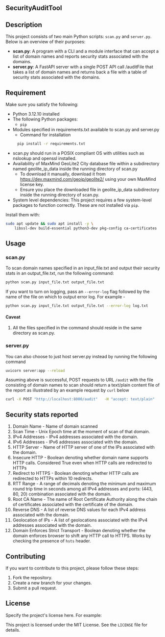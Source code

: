 ## SecurityAuditTool

## Description

This project consists of two main Python scripts: `scan.py` and `server.py`. Below is an overview of their purposes:

- **scan.py**: A program with a CLI and a module interface that can accept a list of domain names and reports security stats associated with the domains.
- **server.py**: A FastAPI server with a single POST API call /auditFile that takes a list of domain names and returns back a file with a table of security stats associated with the domains.

## Requirement

Make sure you satisfy the following:

- Python 3.12.10 installed
- The following Python packages:
    - `pip`
- Modules specified in requirements.txt available to scan.py and server.py
  - Command for installation
  ```bash
    pip install -r requirements.txt
  ```
- scan.py should run in a POSIX compliant OS with utilities such as nslookup and openssl installed.
- Availability of MaxMind GeoLite2 City database file within a subdirectory named geolite_ip_data inside the running directory of scan.py
  - To download it manually, download it from https://dev.maxmind.com/geoip/geolite2/ using your own MaxMind license key.
  - Ensure you place the downloaded file in geolite_ip_data subdirectory inside the running directory of scan.py.
- System level dependencies:
This project requires a few system-level packages to function correctly. These are not installed via `pip`.

Install them with:

```bash
sudo apt update && sudo apt install -y \
    libssl-dev build-essential python3-dev pkg-config ca-certificates

```

## Usage

### scan.py

To scan domain names specified in an input_file.txt and output their security stats in an output_file.txt, run the following command:

```bash
python scan.py input_file.txt output_file.txt
```

If you want to turn on logging, pass an `--error-log` flag followed by the name of the file on which to output error log. 
For example -

```bash
python scan.py input_file.txt output_file.txt --error-log log.txt
```
#### Caveat

1) All the files specified in the command should reside in the same directory as scan.py.

### server.py

You can also choose to just host server.py instead by running the following command

```bash
uvicorn server:app --reload
```
Assuming above is successful, POST requests to URL `/audit` with the file consisting of domain names to scan should return a text/plain content 
file of the report as illustrated by an example request by `curl` below

```bash
curl -X POST "http://localhost:8000/audit"   -H "accept: text/plain"   -H "Content-Type: multipart/form-data"   -F "file=@domain_inputs.txt" --output report.txt
```

## Security stats reported

1) Domain Name - Name of domain scanned
2) Scan Time - Unix Epoch time at the moment of scan of that domain.
3) IPv4 Addresses - IPv4 addresses associated with the domain.
4) IPv6 Addresses  - IPv6 addresses associated with the domain.
5) HTTP Server  - Name of HTTP server of one of the IPs associated with the domain.
6) Insecure HTTP - Boolean denoting whether domain name supports HTTP calls. Considered True even when HTTP calls are redirected to HTTPs
7) Redirect to HTTPS -  Boolean denoting whether HTTP calls are redirected to HTTPs within 10 redirects.
8) RTT Range  - A range of decimals denoting the minimum and maximum round trip time in seconds among all IPv4 addresses and ports: (443, 80, 20) combination associated with the domain.
9) Root CA Name - The name of Root Certificate Authority along the chain of certificates associated with the certificate of the domain.
10) Reverse DNS - A list of reverse DNS values for each IPv4 address associated with the domain. 
11) Geolocation of IPs - A list of geolocations associated with the IPv4 addresses associated with the domain.
12) Domain Enforces Strict Transport - Boolean denoting whether the domain enforces browser to shift any HTTP call to HTTPS. Works by checking the presence of `hsts` header.

## Contributing

If you want to contribute to this project, please follow these steps:

1. Fork the repository.
2. Create a new branch for your changes.
3. Submit a pull request.

## License

Specify the project's license here. For example:

This project is licensed under the MIT License. See the `LICENSE` file for details.

